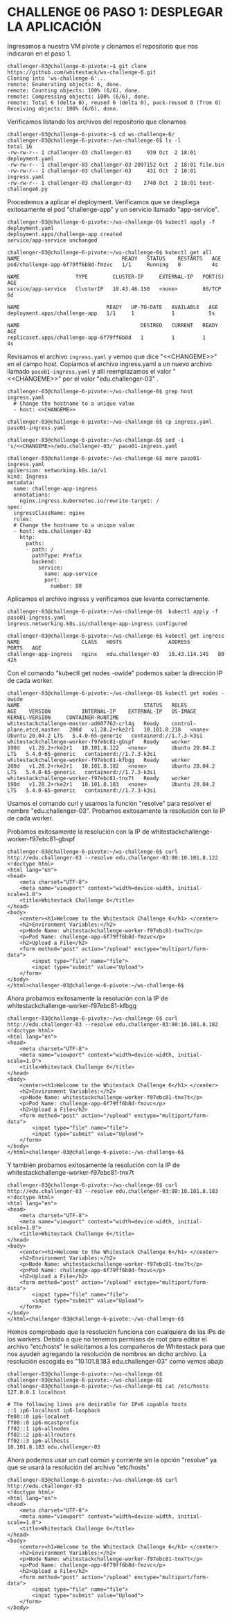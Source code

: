 # CHALLENGE 06 PASO 1: DESPLEGAR LA APLICACIÓN

Ingresamos a nuestra VM pivote y clonamos el repositorio que nos indicaron en el paso 1. 

```
challenger-03@challenge-6-pivote:~$ git clone https://github.com/whitestack/ws-challenge-6.git
Cloning into 'ws-challenge-6'...
remote: Enumerating objects: 6, done.
remote: Counting objects: 100% (6/6), done.
remote: Compressing objects: 100% (6/6), done.
remote: Total 6 (delta 0), reused 6 (delta 0), pack-reused 0 (from 0)
Receiving objects: 100% (6/6), done.
```

Verificamos listando los archivos del repositorio que clonamos
```
challenger-03@challenge-6-pivote:~$ cd ws-challenge-6/
challenger-03@challenge-6-pivote:~/ws-challenge-6$ ls -l
total 16
-rw-rw-r-- 1 challenger-03 challenger-03     939 Oct  2 18:01 deployment.yaml
-rw-rw-r-- 1 challenger-03 challenger-03 2097152 Oct  2 18:01 file.bin
-rw-rw-r-- 1 challenger-03 challenger-03     431 Oct  2 18:01 ingress.yaml
-rw-rw-r-- 1 challenger-03 challenger-03    2740 Oct  2 18:01 test-challenge6.py
```

Procedemos a aplicar el deployment. Verificamos que se despliega exitosamente el pod "challenge-app" y un servicio llamado "app-service".

```
challenger-03@challenge-6-pivote:~/ws-challenge-6$ kubectl apply -f deployment.yaml 
deployment.apps/challenge-app created
service/app-service unchanged

challenger-03@challenge-6-pivote:~/ws-challenge-6$ kubectl get all
NAME                                 READY   STATUS    RESTARTS   AGE
pod/challenge-app-6f79ff6b8d-fmzvc   1/1     Running   0          4s

NAME                  TYPE        CLUSTER-IP     EXTERNAL-IP   PORT(S)   AGE
service/app-service   ClusterIP   10.43.46.150   <none>        80/TCP    6d

NAME                            READY   UP-TO-DATE   AVAILABLE   AGE
deployment.apps/challenge-app   1/1     1            1           5s

NAME                                       DESIRED   CURRENT   READY   AGE
replicaset.apps/challenge-app-6f79ff6b8d   1         1         1       4s
```

Revisamos el archivo `ingress.yaml` y vemos que dice "\<\<CHANGEME\>\>" en el campo host. Copiamos el archivo ingress.yaml a un nuevo archivo llamado `paso01-ingress.yaml` y allí reemplazamos el valor "\<\<CHANGEME\>\>" por el valor "edu.challenger-03" .

```
challenger-03@challenge-6-pivote:~/ws-challenge-6$ grep host ingress.yaml 
  # Change the hostname to a unique value
  - host: <<CHANGEME>>

challenger-03@challenge-6-pivote:~/ws-challenge-6$ cp ingress.yaml paso01-ingress.yaml

challenger-03@challenge-6-pivote:~/ws-challenge-6$ sed -i 's/<<CHANGEME>>/edu.challenger-03/' paso01-ingress.yaml

challenger-03@challenge-6-pivote:~/ws-challenge-6$ more paso01-ingress.yaml 
apiVersion: networking.k8s.io/v1
kind: Ingress
metadata:
  name: challenge-app-ingress
  annotations:
    nginx.ingress.kubernetes.io/rewrite-target: /
spec:
  ingressClassName: nginx
  rules:
  # Change the hostname to a unique value
  - host: edu.challenger-03
    http:
      paths:
      - path: /
        pathType: Prefix
        backend:
          service:
            name: app-service
            port:
              number: 80
```

Aplicamos el archivo ingress y verificamos que levanta correctamente.
```
challenger-03@challenge-6-pivote:~/ws-challenge-6$  kubectl apply -f paso01-ingress.yaml 
ingress.networking.k8s.io/challenge-app-ingress configured

challenger-03@challenge-6-pivote:~/ws-challenge-6$ kubectl get ingress
NAME                    CLASS   HOSTS               ADDRESS         PORTS   AGE
challenge-app-ingress   nginx   edu.challenger-03   10.43.114.145   80      42h
```

Con el comando "kubectl get nodes -owide" podemos saber la dirección IP de cada worker.

```
challenger-03@challenge-6-pivote:~/ws-challenge-6$ kubectl get nodes -owide
NAME                                        STATUS   ROLES                       AGE    VERSION          INTERNAL-IP    EXTERNAL-IP   OS-IMAGE             KERNEL-VERSION     CONTAINER-RUNTIME
whitestackchallenge-master-ad607762-crl4g   Ready    control-plane,etcd,master   200d   v1.28.2+rke2r1   10.101.8.218   <none>        Ubuntu 20.04.2 LTS   5.4.0-65-generic   containerd://1.7.3-k3s1
whitestackchallenge-worker-f97ebc81-gbspf   Ready    worker                      190d   v1.28.2+rke2r1   10.101.8.122   <none>        Ubuntu 20.04.2 LTS   5.4.0-65-generic   containerd://1.7.3-k3s1
whitestackchallenge-worker-f97ebc81-kfbgg   Ready    worker                      200d   v1.28.2+rke2r1   10.101.8.182   <none>        Ubuntu 20.04.2 LTS   5.4.0-65-generic   containerd://1.7.3-k3s1
whitestackchallenge-worker-f97ebc81-tnx7t   Ready    worker                      190d   v1.28.2+rke2r1   10.101.8.183   <none>        Ubuntu 20.04.2 LTS   5.4.0-65-generic   containerd://1.7.3-k3s1
```

Usamos el comando curl y usamos la función "resolve" para resolver el nombre "edu.challenger-03". Probamos exitosamente la resolución con la IP de cada worker.

Probamos exitosamente la resolución con la IP de whitestackchallenge-worker-f97ebc81-gbspf
```
challenger-03@challenge-6-pivote:~/ws-challenge-6$ curl http://edu.challenger-03 --resolve edu.challenger-03:80:10.101.8.122
<!doctype html>
<html lang="en">
<head>
    <meta charset="UTF-8">
    <meta name="viewport" content="width=device-width, initial-scale=1.0">
    <title>Whitestack Challenge 6</title>
</head>
<body>
    <center><h1>Welcome to the Whitestack Challenge 6</h1> </center>
    <h2>Environment Variables:</h2>
    <p>Node Name: whitestackchallenge-worker-f97ebc81-tnx7t</p>
    <p>Pod Name: challenge-app-6f79ff6b8d-fmzvc</p>
    <h2>Upload a File</h2>
    <form method="post" action="/upload" enctype="multipart/form-data">
        <input type="file" name="file">
        <input type="submit" value="Upload">
    </form>
</body>
</html>challenger-03@challenge-6-pivote:~/ws-challenge-6$
```

Ahora probamos exitosamente la resolución con la IP de whitestackchallenge-worker-f97ebc81-kfbgg
```
challenger-03@challenge-6-pivote:~/ws-challenge-6$ curl http://edu.challenger-03 --resolve edu.challenger-03:80:10.101.8.182
<!doctype html>
<html lang="en">
<head>
    <meta charset="UTF-8">
    <meta name="viewport" content="width=device-width, initial-scale=1.0">
    <title>Whitestack Challenge 6</title>
</head>
<body>
    <center><h1>Welcome to the Whitestack Challenge 6</h1> </center>
    <h2>Environment Variables:</h2>
    <p>Node Name: whitestackchallenge-worker-f97ebc81-tnx7t</p>
    <p>Pod Name: challenge-app-6f79ff6b8d-fmzvc</p>
    <h2>Upload a File</h2>
    <form method="post" action="/upload" enctype="multipart/form-data">
        <input type="file" name="file">
        <input type="submit" value="Upload">
    </form>
</body>
</html>challenger-03@challenge-6-pivote:~/ws-challenge-6$ 
```

Y también probamos exitosamente la resolución con la IP de whitestackchallenge-worker-f97ebc81-tnx7t
```
challenger-03@challenge-6-pivote:~/ws-challenge-6$ curl http://edu.challenger-03 --resolve edu.challenger-03:80:10.101.8.183
<!doctype html>
<html lang="en">
<head>
    <meta charset="UTF-8">
    <meta name="viewport" content="width=device-width, initial-scale=1.0">
    <title>Whitestack Challenge 6</title>
</head>
<body>
    <center><h1>Welcome to the Whitestack Challenge 6</h1> </center>
    <h2>Environment Variables:</h2>
    <p>Node Name: whitestackchallenge-worker-f97ebc81-tnx7t</p>
    <p>Pod Name: challenge-app-6f79ff6b8d-fmzvc</p>
    <h2>Upload a File</h2>
    <form method="post" action="/upload" enctype="multipart/form-data">
        <input type="file" name="file">
        <input type="submit" value="Upload">
    </form>
</body>
</html>challenger-03@challenge-6-pivote:~/ws-challenge-6$ 
```

Hemos comprobado que la resolución funciona con cualquiera de las IPs de los workers. Debido a que no tenemos permisos de root para editar el archivo "etc/hosts" le solicitamos a los compañeros de Whitestack para que nos ayuden agregando la resolución de nombres en dicho archivo. La resolución escogida es "10.101.8.183 edu.challenger-03" como vemos abajo

```
challenger-03@challenge-6-pivote:~/ws-challenge-6$ 
challenger-03@challenge-6-pivote:~/ws-challenge-6$ 
challenger-03@challenge-6-pivote:~/ws-challenge-6$ cat /etc/hosts
127.0.0.1 localhost

# The following lines are desirable for IPv6 capable hosts
::1 ip6-localhost ip6-loopback
fe00::0 ip6-localnet
ff00::0 ip6-mcastprefix
ff02::1 ip6-allnodes
ff02::2 ip6-allrouters
ff02::3 ip6-allhosts
10.101.8.183 edu.challenger-03
```

 Ahora podemos usar un curl común y corriente sin la opción "resolve" ya que se usará la resolución del archivo "etc/hosts"

```
challenger-03@challenge-6-pivote:~/ws-challenge-6$ curl http://edu.challenger-03
<!doctype html>
<html lang="en">
<head>
    <meta charset="UTF-8">
    <meta name="viewport" content="width=device-width, initial-scale=1.0">
    <title>Whitestack Challenge 6</title>
</head>
<body>
    <center><h1>Welcome to the Whitestack Challenge 6</h1> </center>
    <h2>Environment Variables:</h2>
    <p>Node Name: whitestackchallenge-worker-f97ebc81-tnx7t</p>
    <p>Pod Name: challenge-app-6f79ff6b8d-fmzvc</p>
    <h2>Upload a File</h2>
    <form method="post" action="/upload" enctype="multipart/form-data">
        <input type="file" name="file">
        <input type="submit" value="Upload">
    </form>
</body>
```
 
